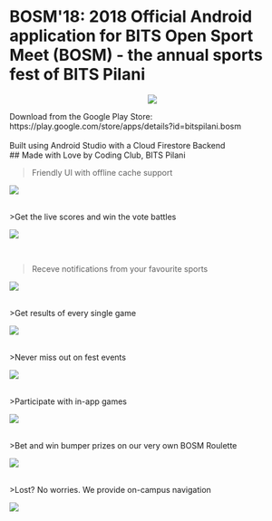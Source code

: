 # BOSM'18: 2018 Official Android application for BITS Open Sport Meet (BOSM) - the annual sports fest of BITS Pilani
<p align="center">
  <img src="https://github.com/ayushjhaveri/BOSM/blob/master/app/src/main/res/drawable/BOSM.jpg">
</p>
Download from the Google Play Store: https://play.google.com/store/apps/details?id=bitspilani.bosm<br /><br />
Built using Android Studio with a Cloud Firestore Backend<br />
## Made with Love by Coding Club, BITS Pilani <br />



>Friendly UI with offline cache support
<p>
  <img src="https://github.com/ayushjhaveri/BOSM/blob/master/app/src/main/res/drawable/BOSM1.jpg">
</p>
<br />
>Get the live scores and win the vote battles
<p>
  <img src="https://github.com/ayushjhaveri/BOSM/blob/master/app/src/main/res/drawable/BOSM2.jpg">
</p><br />

>Receve notifications from your favourite sports
<p>
  <img src="https://github.com/ayushjhaveri/BOSM/blob/master/app/src/main/res/drawable/BOSM4.jpg">
</p>
<br />
>Get results of every single game
<p>
  <img src="https://github.com/ayushjhaveri/BOSM/blob/master/app/src/main/res/drawable/BOSM5.jpg">
</p>
<br />
>Never miss out on fest events
<p>
  <img src="https://github.com/ayushjhaveri/BOSM/blob/master/app/src/main/res/drawable/BOSM3.jpg">
</p>
<br />
>Participate with in-app games
<p>
  <img src="https://github.com/ayushjhaveri/BOSM/blob/master/app/src/main/res/drawable/BOSM6.jpg">
</p>
<br />
>Bet and win bumper prizes on our very own BOSM Roulette
<p>
  <img src="https://github.com/ayushjhaveri/BOSM/blob/master/app/src/main/res/drawable/BOSM7.jpg">
</p>
<br />
>Lost? No worries. We provide on-campus navigation
<p>
  <img src="https://github.com/ayushjhaveri/BOSM/blob/master/app/src/main/res/drawable/BOSM8.jpg">
</p>

